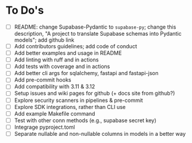 # To Do's

- [ ] README: change Supabase-Pydantic to `supabase-py`; change this description, "A project to translate Supabase schemas into Pydantic models"; add github link
- [ ] Add contributors guidelines; add code of conduct
- [ ] Add better examples and usage in README
- [ ] Add linting with ruff and in actions
- [ ] Add tests with coverage and in actions
- [ ] Add better cli args for sqlalchemy, fastapi and fastapi-json
- [ ] Add pre-commit hooks
- [ ] Add compatibility with 3.11 & 3.12
- [ ] Setup issues and wiki pages for github (+ docs site from github?)
- [ ] Explore security scanners in pipelines & pre-commit
- [ ] Explore SDK integrations, rather than CLI use
- [ ] Add example Makefile command
- [ ] Test with other conn methods (e.g., supabase secret key)
- [ ] Integrage pyproject.toml
- [ ] Separate nullable and non-nullable columns in models in a better way